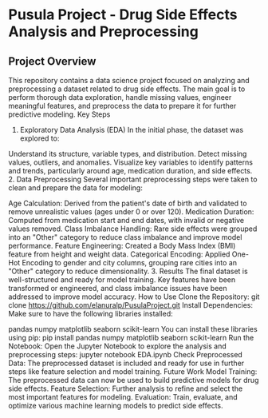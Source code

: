 # Pusula Project - Drug Side Effects Analysis and Preprocessing

## Project Overview
This repository contains a data science project focused on analyzing and preprocessing a dataset related to drug side effects. The main goal is to perform thorough data exploration, handle missing values, engineer meaningful features, and preprocess the data to prepare it for further predictive modeling.
Key Steps
1. Exploratory Data Analysis (EDA)
In the initial phase, the dataset was explored to:

Understand its structure, variable types, and distribution.
Detect missing values, outliers, and anomalies.
Visualize key variables to identify patterns and trends, particularly around age, medication duration, and side effects.
2. Data Preprocessing
Several important preprocessing steps were taken to clean and prepare the data for modeling:

Age Calculation: Derived from the patient's date of birth and validated to remove unrealistic values (ages under 0 or over 120).
Medication Duration: Computed from medication start and end dates, with invalid or negative values removed.
Class Imbalance Handling: Rare side effects were grouped into an "Other" category to reduce class imbalance and improve model performance.
Feature Engineering: Created a Body Mass Index (BMI) feature from height and weight data.
Categorical Encoding: Applied One-Hot Encoding to gender and city columns, grouping rare cities into an "Other" category to reduce dimensionality.
3. Results
The final dataset is well-structured and ready for model training. Key features have been transformed or engineered, and class imbalance issues have been addressed to improve model accuracy.
How to Use
Clone the Repository: git clone https://github.com/elanuralp/PusulaProject.git
Install Dependencies: Make sure to have the following libraries installed:

pandas
numpy
matplotlib
seaborn
scikit-learn
You can install these libraries using pip:
pip install pandas numpy matplotlib seaborn scikit-learn
Run the Notebook: Open the Jupyter Notebook to explore the analysis and preprocessing steps:
jupyter notebook EDA.ipynb
Check Preprocessed Data: The preprocessed dataset is included and ready for use in further steps like feature selection and model training.
Future Work
Model Training: The preprocessed data can now be used to build predictive models for drug side effects.
Feature Selection: Further analysis to refine and select the most important features for modeling.
Evaluation: Train, evaluate, and optimize various machine learning models to predict side effects.
